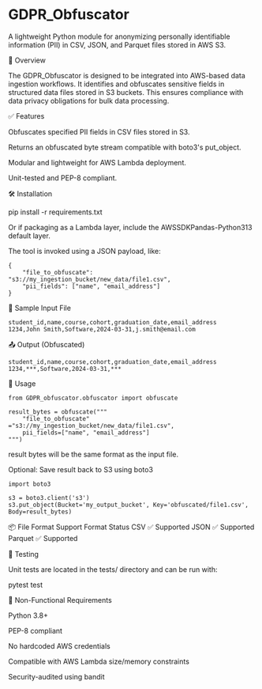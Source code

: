 # GDPR_Obfuscator

A lightweight Python module for anonymizing personally identifiable information (PII) in CSV, JSON, and Parquet files stored in AWS S3.

📘 Overview

The GDPR_Obfuscator is designed to be integrated into AWS-based data ingestion workflows. It identifies and obfuscates sensitive fields in structured data files stored in S3 buckets. This ensures compliance with data privacy obligations for bulk data processing.

✅ Features

Obfuscates specified PII fields in CSV files stored in S3.

Returns an obfuscated byte stream compatible with boto3's put_object.

Modular and lightweight for AWS Lambda deployment.

Unit-tested and PEP-8 compliant.


🛠️ Installation

pip install -r requirements.txt

Or if packaging as a Lambda layer, include the AWSSDKPandas-Python313 default layer.

The tool is invoked using a JSON payload, like:

    {
        "file_to_obfuscate": "s3://my_ingestion_bucket/new_data/file1.csv",
        "pii_fields": ["name", "email_address"]
    }

🧪 Sample Input File

    student_id,name,course,cohort,graduation_date,email_address
    1234,John Smith,Software,2024-03-31,j.smith@email.com

📤 Output (Obfuscated)

    student_id,name,course,cohort,graduation_date,email_address
    1234,***,Software,2024-03-31,***

🧩 Usage

    from GDPR_obfuscator.obfuscator import obfuscate

    result_bytes = obfuscate("""
        "file_to_obfuscate" ="s3://my_ingestion_bucket/new_data/file1.csv",
        pii_fields=["name", "email_address"]
    """)

result bytes will be the same format as the input file.

Optional: Save result back to S3 using boto3

    import boto3

    s3 = boto3.client('s3')
    s3.put_object(Bucket='my_output_bucket', Key='obfuscated/file1.csv', Body=result_bytes)


📦 File Format Support
Format	Status
CSV	✅ Supported
JSON	✅ Supported
Parquet	✅ Supported


🧪 Testing

Unit tests are located in the tests/ directory and can be run with:

pytest test

🚧 Non-Functional Requirements

Python 3.8+

PEP-8 compliant

No hardcoded AWS credentials

Compatible with AWS Lambda size/memory constraints

Security-audited using bandit
